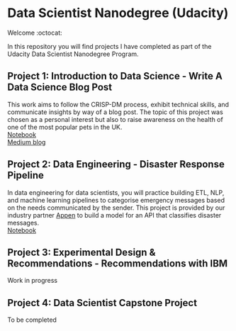 # Data Scientist Nanodegree (Udacity)

Welcome :octocat:

In this repository you will find projects I have completed as part of the Udacity Data Scientist Nanodegree Program. 

## Project 1: Introduction to Data Science - Write A Data Science Blog Post
This work aims to follow the CRISP-DM process, exhibit technical skills, and communicate insights by way of a blog post.
The topic of this project was chosen as a personal interest but also to raise awareness on the health of one of the most popular pets in the UK.    
[Notebook](https://github.com/Fernandes2692/Rabbits-Not-Rodents_Udacity-Project)    
[Medium blog](https://medium.com/@laurafernandes_32018/rabbits-rodents-fd2436d408e8)

## Project 2: Data Engineering - Disaster Response Pipeline
In data engineering for data scientists, you will practice building ETL, NLP, and machine learning pipelines to categorise emergency messages based on the needs communicated by the sender.
This project is provided by our industry partner [Appen](https://appen.com/) to build a model for an API that classifies disaster messages. </br>
[Notebook](https://github.com/Fernandes2692/Project-Disaster-Response-Pipeline)

## Project 3: Experimental Design & Recommendations - Recommendations with IBM
Work in progress

## Project 4: Data Scientist Capstone Project 
To be completed 
